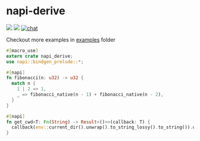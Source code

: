 # napi-derive

<a href="https://docs.rs/crate/napi-derive"><img src="https://docs.rs/napi-derive/badge.svg"></img></a>
<a href="https://crates.io/crates/napi-derive"><img src="https://img.shields.io/crates/v/napi-derive.svg"></img></a>
<a href="https://discord.gg/SpWzYHsKHs">
<img src="https://img.shields.io/discord/874290842444111882.svg?logo=discord&style=flat-square"
    alt="chat" />
</a>

Checkout more examples in [examples](../../examples) folder

```rust
#[macro_use]
extern crate napi_derive;
use napi::bindgen_prelude::*;

#[napi]
fn fibonacci(n: u32) -> u32 {
  match n {
    1 | 2 => 1,
    _ => fibonacci_native(n - 1) + fibonacci_native(n - 2),
  }
}

#[napi]
fn get_cwd<T: Fn(String) -> Result<()>>(callback: T) {
  callback(env::current_dir().unwrap().to_string_lossy().to_string()).unwrap();
}
```

